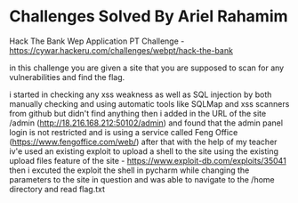 # Challenges Solved By Ariel Rahamim

Hack The Bank Wep Application PT Challenge - https://cywar.hackeru.com/challenges/webpt/hack-the-bank

in this challenge you are given a site that you are supposed to scan for any vulnerabilities and find the flag.

i started in checking any xss weakness as well as SQL injection by both manually checking and using automatic tools like SQLMap and xss scanners from github but didn't find anything
then i added in the URL of the site /admin (http://18.216.168.212:50102/admin) and found that the admin panel login is not restricted and is using a service called Feng Office (https://www.fengoffice.com/web/) 
after that with the help of my teacher iv'e used an existing exploit to upload a shell to the site using the existing upload files feature of the site - https://www.exploit-db.com/exploits/35041 
then i excuted the exploit the shell in pycharm while changing the parameters to the site in question and was able to navigate to the /home directory and read flag.txt
